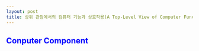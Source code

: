 ```yaml
---
layout: post
title: 상위 관점에서의 컴퓨터 기능과 상호작용(A Top-Level View of Computer Function and Interconnection)
---
```

## <span style="color:blue">Conputer Component</span>


